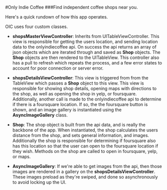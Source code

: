 #Only Indie Coffee
###Find independent coffee shops near you.

Here's a quick rundown of how this app operates.

OIC uses four custom classes.

*  __shopsMasterViewController__: Inherits from UITableViewController.
This view is responsible for getting the users location,
and sending location data to the onlyindiecoffee api. On success
the api returns an array of json objects which are iterated through
and saved as __Shop__ objects. The __Shop__ objects are then rendered
to the UITableView. This controller also has a pull to refresh which repeats
the process, and a few error states to account for poor connection or
server error.

*  __shopsDetailsViewController__: This view is triggered from from the TableView
which passes a __Shop__ object to this view. This view is responsible for showing
shop details, opening maps with directions to the shop, as well as opening the shop
in yelp, or foursquare. Additionally, another call is made to the onlyindiecoffee api
to determine if there is a foursquare location. If so, the the foursquare button
is shown, and an image gallery is instantiated using the __AsyncImageGallery__ class.

* __Shop__: The shop object is built from the api data, and is really the backbone
of the app. When instantiated, the shop calculates the users distance from the shop,
and sets general information, and images. Additionally the shop is responsible for
determining if foursquare also has this location so that the user can open to the
foursquare location if they wish. Methods on the shop are called to open in
foursquare, yelp, or maps.

* __AsyncImageGallery__: If we're able to get images from the api, then those
images are rendered in a gallery on the __shopsDetailsViewController__. These images
preload as they're swiped, and done so asynchronously to avoid locking up the UI.

